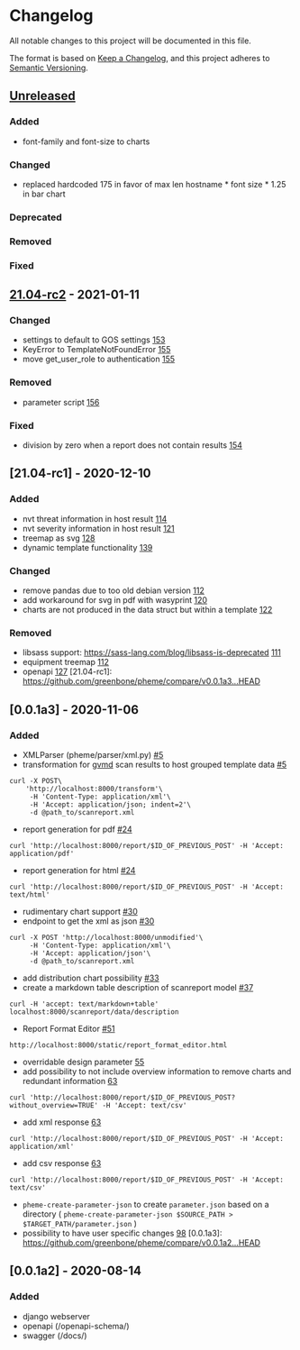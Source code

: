 # Changelog
All notable changes to this project will be documented in this file.

The format is based on [Keep a Changelog](https://keepachangelog.com/en/1.0.0/),
and this project adheres to [Semantic Versioning](https://semver.org/spec/v2.0.0.html).

## [Unreleased]
### Added
- font-family and font-size to charts []()
### Changed
- replaced hardcoded 175 in favor of max len hostname * font size * 1.25 in bar chart []()
### Deprecated
### Removed
### Fixed

[Unreleased]: https://github.com/greenbone/pheme/compare/v21.04-rc2...HEAD


## [21.04-rc2] - 2021-01-11
### Changed
- settings to default to GOS settings [153](https://github.com/greenbone/pheme/pull/153)
- KeyError to TemplateNotFoundError [155](https://github.com/greenbone/pheme/pull/155)
- move get_user_role to authentication [155](https://github.com/greenbone/pheme/pull/155)
### Removed
- parameter script [156](https://github.com/greenbone/pheme/pull/156)
### Fixed
- division by zero when a report does not contain results [154](https://github.com/greenbone/pheme/pull/154)

[21.04-rc2]: https://github.com/greenbone/pheme/compare/v21.04-rc1...v21.04-rc2

## [21.04-rc1] - 2020-12-10
### Added
- nvt threat information in host result [114](https://github.com/greenbone/pheme/pull/114)
- nvt severity information in host result [121](https://github.com/greenbone/pheme/pull/121)
- treemap as svg [128](https://github.com/greenbone/pheme/pull/128)
- dynamic template functionality [139](https://github.com/greenbone/pheme/pull/139/files)
### Changed
- remove pandas due to too old debian version [112](https://github.com/greenbone/pheme/pull/112)
- add workaround for svg in pdf with wasyprint [120](https://github.com/greenbone/pheme/pull/120)
- charts are not produced in the data struct but within a template [122](https://github.com/greenbone/pheme/pull/122)

### Removed
- libsass support: https://sass-lang.com/blog/libsass-is-deprecated [111](https://github.com/greenbone/pheme/pull/111)
- equipment treemap [112](https://github.com/greenbone/pheme/pull/112)
- openapi [127](https://github.com/greenbone/pheme/pull/127)
[21.04-rc1]: https://github.com/greenbone/pheme/compare/v0.0.1a3...HEAD

## [0.0.1a3] - 2020-11-06
### Added
- XMLParser (pheme/parser/xml.py) [#5](https://github.com/greenbone/pheme/pull/5)
- transformation for [gvmd] scan results to host grouped template data [#5](https://github.com/greenbone/pheme/pull/5)
```
curl -X POST\
    'http://localhost:8000/transform'\
     -H 'Content-Type: application/xml'\
     -H 'Accept: application/json; indent=2'\
     -d @path_to/scanreport.xml
```
- report generation for pdf [#24](https://github.com/greenbone/pheme/pull/24)

```
curl 'http://localhost:8000/report/$ID_OF_PREVIOUS_POST' -H 'Accept: application/pdf'
```
- report generation for html [#24](https://github.com/greenbone/pheme/pull/24)

```
curl 'http://localhost:8000/report/$ID_OF_PREVIOUS_POST' -H 'Accept: text/html'
```
- rudimentary chart support [#30](https://github.com/greenbone/pheme/pull/30)
- endpoint to get the xml as json [#30](https://github.com/greenbone/pheme/pull/30)

```
curl -X POST 'http://localhost:8000/unmodified'\
     -H 'Content-Type: application/xml'\
     -H 'Accept: application/json'\
     -d @path_to/scanreport.xml
```
- add distribution chart possibility [#33](https://github.com/greenbone/pheme/pull/45/)
- create a markdown table description of scanreport model [#37](https://github.com/greenbone/pheme/pull/37/)
```
curl -H 'accept: text/markdown+table' localhost:8000/scanreport/data/description
```
- Report Format Editor [#51](https://github.com/greenbone/pheme/pull/51)
```
http://localhost:8000/static/report_format_editor.html
```
- overridable design parameter [55](https://github.com/greenbone/pheme/pull/55)
- add possibility to not include overview information to remove charts and redundant information [63](https://github.com/greenbone/pheme/pull/63)
```
curl 'http://localhost:8000/report/$ID_OF_PREVIOUS_POST?without_overview=TRUE' -H 'Accept: text/csv'
```
- add xml response [63](https://github.com/greenbone/pheme/pull/63)
```
curl 'http://localhost:8000/report/$ID_OF_PREVIOUS_POST' -H 'Accept: application/xml'
```
- add csv response [63](https://github.com/greenbone/pheme/pull/63)
```
curl 'http://localhost:8000/report/$ID_OF_PREVIOUS_POST' -H 'Accept: text/csv'
```
- `pheme-create-parameter-json` to create `parameter.json` based on a directory ( `pheme-create-parameter-json $SOURCE_PATH > $TARGET_PATH/parameter.json` )
- possibility to have user specific changes [98](https://github.com/greenbone/pheme/pull/98)
[0.0.1a3]: https://github.com/greenbone/pheme/compare/v0.0.1a2...HEAD

## [0.0.1a2] - 2020-08-14
### Added
- django webserver
- openapi (/openapi-schema/)
- swagger (/docs/) 

[gvmd]: https://github.com/greenbone/gvmd
